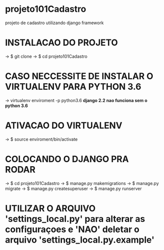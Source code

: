 # projeto101Cadastro
projeto de cadastro utilizando django framework

# INSTALACAO DO PROJETO
 -> $ git clone 
 -> $ cd projeto101Cadastro


# CASO NECCESSITE DE INSTALAR O VIRTUALENV PARA PYTHON 3.6
 -> virtualenv enviroment -p python3.6
   **django 2.2 nao funciona sem o python 3.6**
   

# ATIVACAO DO VIRTUALENV
 -> $ source enviroment/bin/activate
 
 
# COLOCANDO O DJANGO PRA RODAR
 -> $ cd projeto101Cadastro
 -> $ manage.py makemigrations
 -> $ manage.py migrate
 -> $ manage.py createsuperuser
 -> $ manage.py runserver

# UTILIZAR O ARQUIVO 'settings_local.py' para alterar as configuraçoes e 'NAO' deletar o arquivo 'settings_local.py.example'
